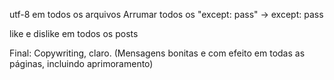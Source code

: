 utf-8 em todos os arquivos
Arrumar todos os "except: pass" -> except:
pass

like e dislike em todos os posts


Final: Copywriting, claro. (Mensagens bonitas e com efeito em todas as páginas, incluindo aprimoramento)


<!-- Uma meta perdida, porém, uma lição aprendida. -->